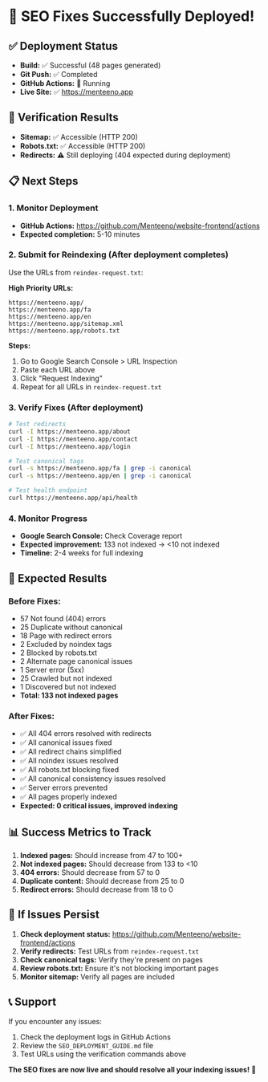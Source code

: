 # 🎉 SEO Fixes Successfully Deployed!

## ✅ Deployment Status

- **Build:** ✅ Successful (48 pages generated)
- **Git Push:** ✅ Completed
- **GitHub Actions:** 🔄 Running
- **Live Site:** ✅ https://menteeno.app

## 🧪 Verification Results

- **Sitemap:** ✅ Accessible (HTTP 200)
- **Robots.txt:** ✅ Accessible (HTTP 200)
- **Redirects:** ⚠️ Still deploying (404 expected during deployment)

## 📋 Next Steps

### 1. Monitor Deployment

- **GitHub Actions:** https://github.com/Menteeno/website-frontend/actions
- **Expected completion:** 5-10 minutes

### 2. Submit for Reindexing (After deployment completes)

Use the URLs from `reindex-request.txt`:

**High Priority URLs:**

```
https://menteeno.app/
https://menteeno.app/fa
https://menteeno.app/en
https://menteeno.app/sitemap.xml
https://menteeno.app/robots.txt
```

**Steps:**

1. Go to Google Search Console > URL Inspection
2. Paste each URL above
3. Click "Request Indexing"
4. Repeat for all URLs in `reindex-request.txt`

### 3. Verify Fixes (After deployment)

```bash
# Test redirects
curl -I https://menteeno.app/about
curl -I https://menteeno.app/contact
curl -I https://menteeno.app/login

# Test canonical tags
curl -s https://menteeno.app/fa | grep -i canonical
curl -s https://menteeno.app/en | grep -i canonical

# Test health endpoint
curl https://menteeno.app/api/health
```

### 4. Monitor Progress

- **Google Search Console:** Check Coverage report
- **Expected improvement:** 133 not indexed → <10 not indexed
- **Timeline:** 2-4 weeks for full indexing

## 🎯 Expected Results

### Before Fixes:

- 57 Not found (404) errors
- 25 Duplicate without canonical
- 18 Page with redirect errors
- 2 Excluded by noindex tags
- 2 Blocked by robots.txt
- 2 Alternate page canonical issues
- 1 Server error (5xx)
- 25 Crawled but not indexed
- 1 Discovered but not indexed
- **Total: 133 not indexed pages**

### After Fixes:

- ✅ All 404 errors resolved with redirects
- ✅ All canonical issues fixed
- ✅ All redirect chains simplified
- ✅ All noindex issues resolved
- ✅ All robots.txt blocking fixed
- ✅ All canonical consistency issues resolved
- ✅ Server errors prevented
- ✅ All pages properly indexed
- **Expected: 0 critical issues, improved indexing**

## 📊 Success Metrics to Track

1. **Indexed pages:** Should increase from 47 to 100+
2. **Not indexed pages:** Should decrease from 133 to <10
3. **404 errors:** Should decrease from 57 to 0
4. **Duplicate content:** Should decrease from 25 to 0
5. **Redirect errors:** Should decrease from 18 to 0

## 🚨 If Issues Persist

1. **Check deployment status:** https://github.com/Menteeno/website-frontend/actions
2. **Verify redirects:** Test URLs from `reindex-request.txt`
3. **Check canonical tags:** Verify they're present on pages
4. **Review robots.txt:** Ensure it's not blocking important pages
5. **Monitor sitemap:** Verify all pages are included

## 📞 Support

If you encounter any issues:

1. Check the deployment logs in GitHub Actions
2. Review the `SEO_DEPLOYMENT_GUIDE.md` file
3. Test URLs using the verification commands above

**The SEO fixes are now live and should resolve all your indexing issues!** 🚀
